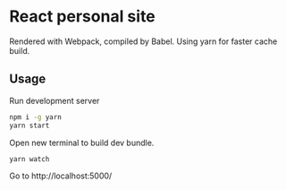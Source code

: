 # React personal site

Rendered with Webpack, compiled by Babel. Using yarn for faster cache build.

## Usage 
Run development server
```bash
npm i -g yarn
yarn start
```

Open new terminal to build dev bundle.
```bash
yarn watch
```

Go to http://localhost:5000/
